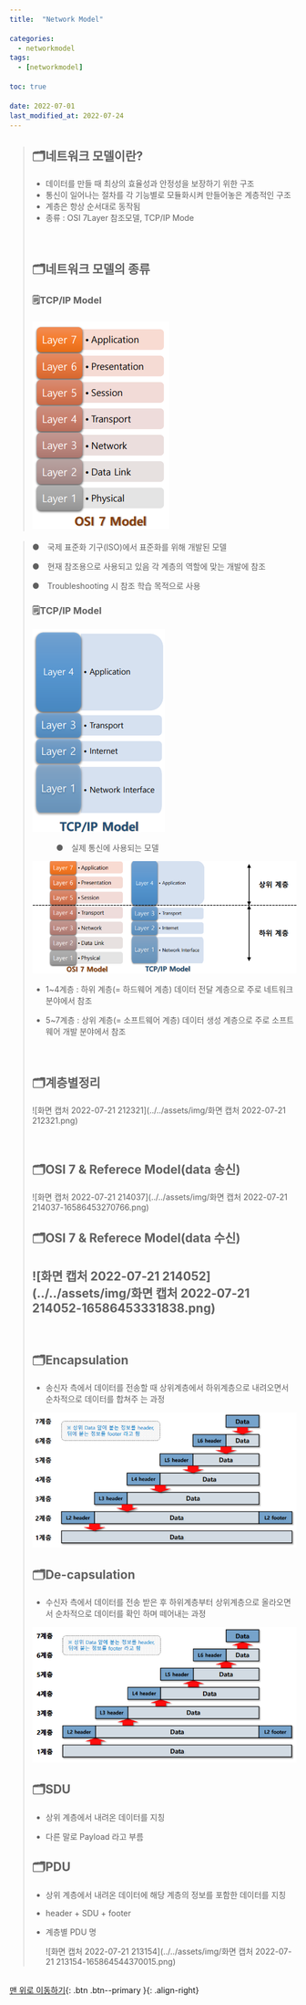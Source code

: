 ```yaml
---
title:  "Network Model" 

categories:
  - networkmodel
tags:
  - [networkmodel]

toc: true

date: 2022-07-01
last_modified_at: 2022-07-24
---
```


> ## 🗂️네트워크 모델이란?
>
> - 데이터를 만들 때 최상의 효율성과 안정성을 보장하기 위한 구조
> - 통신이 일어나는 절차를 각 기능별로 모듈화시켜 만들어놓은 계층적인 구조
> - 계층은 항상 순서대로 동작됨
> - 종류 : OSI 7Layer 참조모델, TCP/IP Mode
>   <br><br><br>
>
> ## 🗂️네트워크 모델의 종류
>
> ### 🗒️TCP/IP Model
>
> ### ![osi7](../../assets/img/osi7.png)

> ● 국제 표준화 기구(ISO)에서 표준화를 위해 개발된 모델
>
> ● 현재 참조용으로 사용되고 있음
> 각 계층의 역할에 맞는 개발에 참조
>
> ● Troubleshooting 시 참조
> 학습 목적으로 사용
>
> ### 🗒️TCP/IP Model
>
> ![tcp](../../assets/img/tcp.png)
>
>    ● 실제 통신에 사용되는 모델
>
> ![네트워크모델](../../assets/img/네트워크모델.png)
>
> - 1~4계층 : 하위 계층(= 하드웨어 계층)
>   데이터 전달 계층으로 주로 네트워크 분야에서 참조
>
>
> - 5~7계층 : 상위 계층(= 소프트웨어 계층)
>   데이터 생성 계층으로 주로 소프트웨어 개발 분야에서 참조
>   <br><br><br>
>
> ## 🗂️계층별정리
>
> ![화면 캡처 2022-07-21 212321](../../assets/img/화면 캡처 2022-07-21 212321.png)
>
> <br>
>
> ## 🗂️OSI 7 & Referece Model(data 송신)
>
> 
>
> ![화면 캡처 2022-07-21 214037](../../assets/img/화면 캡처 2022-07-21 214037-16586453270766.png)
>
> ## 🗂️OSI 7 & Referece Model(data 수신)
>
> ## ![화면 캡처 2022-07-21 214052](../../assets/img/화면 캡처 2022-07-21 214052-16586453331838.png)
>
> <br>
>
> ## 🗂️Encapsulation
>
> - 송신자 측에서 데이터를 전송할 때 상위계층에서 하위계층으로 내려오면서 순차적으로 데이터를 합쳐주
>   는 과정
>
> ![encapsulation](../../assets/img/encapsulation.png)
> <br>
>
> 
>
> ## 🗂️De-capsulation
>
> - 수신자 측에서 데이터를 전송 받은 후 하위계층부터 상위계층으로 올라오면서 순차적으로 데이터를 확인
>   하며 떼어내는 과정
>
> ![decapsulation](../../assets/img/decapsulation.png)
>
> ## 🗂️SDU
>
> - 상위 계층에서 내려온 데이터를 지칭 
>
> - 다른 말로 Payload 라고 부름
>
> ## 🗂️PDU
>
> - 상위 계층에서 내려온 데이터에 해당 계층의 정보를 포함한 데이터를 지칭 
>
> - header + SDU + footer 
>
> - 계층별 PDU 명
>
>   ![화면 캡처 2022-07-21 213154](../../assets/img/화면 캡처 2022-07-21 213154-165864544370015.png)
>
>   

<br>[맨 위로 이동하기](#){: .btn .btn--primary }{: .align-right}